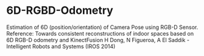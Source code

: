 # 6D-RGBD-Odometry
Estimation of 6D (position/orientation) of Camera Pose using RGB-D Sensor. Reference: Towards consistent reconstructions of indoor spaces based on 6D RGB-D odometry and KinectFusion H Dong, N Figueroa, A El Saddik - Intelligent Robots and Systems (IROS 2014)
